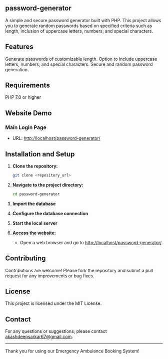 ## password-generator
A simple and secure password generator built with PHP. 
This project allows you to generate random passwords based on specified criteria such as length, inclusion of uppercase letters, numbers, and special characters.

## Features
Generate passwords of customizable length.
Option to include uppercase letters, numbers, and special characters.
Secure and random password generation.

## Requirements
PHP 7.0 or higher

## Website Demo

### Main Login Page
- URL: [http://localhost/password-generator/](http://localhost/password-generator/)


## Installation and Setup

1. **Clone the repository:**
   ```bash
   git clone <repository_url>
   ```
2. **Navigate to the project directory:**
   ```bash
   cd password-generator
   ```
3. **Import the database**

4. **Configure the database connection**

5. **Start the local server**

6. **Access the website:**
   - Open a web browser and go to [http://localhost/password-generator/](http://localhost/password-generator/).


## Contributing

Contributions are welcome! Please fork the repository and submit a pull request for any improvements or bug fixes.

## License

This project is licensed under the MIT License.

## Contact

For any questions or suggestions, please contact [akashdeepsarkar67@gmail.com](mailto:akashdeepsarkar67@gmail.com).

---

Thank you for using our Emergency Ambulance Booking System!